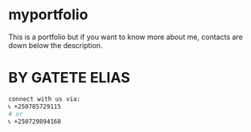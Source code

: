 # myportfolio

This is a portfolio but if you want to know more about me, contacts are down below the description.

# BY GATETE ELIAS

```bash
connect with us via:
📞 +250785729115
# or
📞 +250729894168
```
